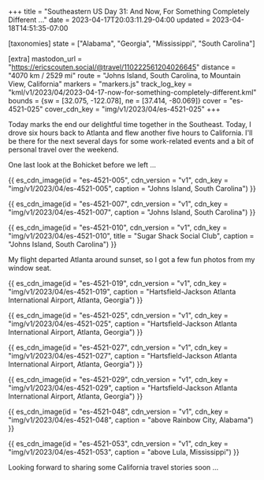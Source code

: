 +++
title = "Southeastern US Day 31: And Now, For Something Completely Different …"
date = 2023-04-17T20:03:11.29-04:00
updated = 2023-04-18T14:51:35-07:00

[taxonomies]
state = ["Alabama", "Georgia", "Mississippi", "South Carolina"]

[extra]
mastodon_url = "https://ericscouten.social/@travel/110222561204026645"
distance = "4070 km / 2529 mi"
route = "Johns Island, South Carolina, to Mountain View, California"
markers = "markers.js"
track_log_key = "kml/v1/2023/04/2023-04-17-now-for-something-completely-different.kml"
bounds = {sw = [32.075, -122.078], ne = [37.414, -80.069]}
cover = "es-4521-025"
cover_cdn_key = "img/v1/2023/04/es-4521-025"
+++

Today marks the end our delightful time together in the Southeast. Today, I drove six hours back to Atlanta and flew another five hours to California. I'll be there for the next several days for some work-related events and a bit of personal travel over the weekend.

<!-- more -->

One last look at the Bohicket before we left ...

{{ es_cdn_image(id = "es-4521-005", cdn_version = "v1", cdn_key = "img/v1/2023/04/es-4521-005", caption = "Johns Island, South Carolina") }}

{{ es_cdn_image(id = "es-4521-007", cdn_version = "v1", cdn_key = "img/v1/2023/04/es-4521-007", caption = "Johns Island, South Carolina") }}

{{ es_cdn_image(id = "es-4521-010", cdn_version = "v1", cdn_key = "img/v1/2023/04/es-4521-010", title = "Sugar Shack Social Club", caption = "Johns Island, South Carolina") }}

My flight departed Atlanta around sunset, so I got a few fun photos from my window seat.

{{ es_cdn_image(id = "es-4521-019", cdn_version = "v1", cdn_key = "img/v1/2023/04/es-4521-019", caption = "Hartsfield-Jackson Atlanta International Airport, Atlanta, Georgia") }}

{{ es_cdn_image(id = "es-4521-025", cdn_version = "v1", cdn_key = "img/v1/2023/04/es-4521-025", caption = "Hartsfield-Jackson Atlanta International Airport, Atlanta, Georgia") }}

{{ es_cdn_image(id = "es-4521-027", cdn_version = "v1", cdn_key = "img/v1/2023/04/es-4521-027", caption = "Hartsfield-Jackson Atlanta International Airport, Atlanta, Georgia") }}

{{ es_cdn_image(id = "es-4521-029", cdn_version = "v1", cdn_key = "img/v1/2023/04/es-4521-029", caption = "Hartsfield-Jackson Atlanta International Airport, Atlanta, Georgia") }}

{{ es_cdn_image(id = "es-4521-048", cdn_version = "v1", cdn_key = "img/v1/2023/04/es-4521-048", caption = "above Rainbow City, Alabama") }}

{{ es_cdn_image(id = "es-4521-053", cdn_version = "v1", cdn_key = "img/v1/2023/04/es-4521-053", caption = "above Lula, Mississippi") }}

Looking forward to sharing some California travel stories soon ...
